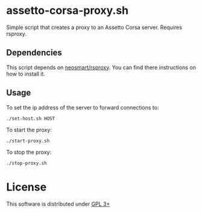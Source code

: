 # assetto-corsa-proxy.sh

Simple script that creates a proxy to an Assetto Corsa server. Requires rsproxy.

## Dependencies

This script depends on [neosmart/rsproxy](https://github.com/neosmart/rsproxy). You can find there instructions on how to install it.

## Usage

To set the ip address of the server to forward connections to:
```
./set-host.sh HOST
```
To start the proxy:
```
./start-proxy.sh
```
To stop the proxy:
```
./stop-proxy.sh
```

# License

This software is distributed under [GPL 3+](LICENSE.md)
